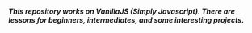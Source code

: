 ##### This repository works on VanillaJS (Simply Javascript). There are lessons for beginners, intermediates, and some interesting projects.
